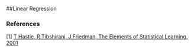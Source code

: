 ##Linear Regression

### References
[1] [T Hastie, R.Tibshirani, J.Friedman, The Elements of  Statistical Learning, 2001](https://www.google.ch/url?sa=t&rct=j&q=&esrc=s&source=web&cd=1&cad=rja&uact=8&ved=2ahUKEwjT5IHXnKTdAhUDWywKHQNJCVgQFjAAegQIDBAC&url=https%3A%2F%2Fweb.stanford.edu%2F~hastie%2FPapers%2FESLII.pdf&usg=AOvVaw25QCy16hNG1RTjwQm4qzz8)